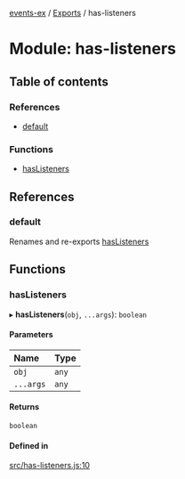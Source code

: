 [events-ex](../README.md) / [Exports](../modules.md) / has-listeners

# Module: has-listeners

## Table of contents

### References

- [default](has_listeners.md#default)

### Functions

- [hasListeners](has_listeners.md#haslisteners)

## References

### default

Renames and re-exports [hasListeners](has_listeners.md#haslisteners)

## Functions

### hasListeners

▸ **hasListeners**(`obj`, `...args`): `boolean`

#### Parameters

| Name | Type |
| :------ | :------ |
| `obj` | `any` |
| `...args` | `any` |

#### Returns

`boolean`

#### Defined in

[src/has-listeners.js:10](https://github.com/snowyu/events-ex.js/blob/a6fe84d/src/has-listeners.js#L10)

